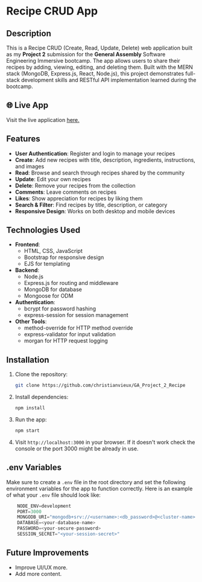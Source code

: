 # Recipe CRUD App

## Description

This is a Recipe CRUD (Create, Read, Update, Delete) web application built as my **Project 2** submission for the **General Assembly** Software Engineering Immersive bootcamp. The app allows users to share their recipes by adding, viewing, editing, and deleting them. Built with the MERN stack (MongoDB, Express.js, React, Node.js), this project demonstrates full-stack development skills and RESTful API implementation learned during the bootcamp.

## 🌐 Live App

Visit the live application [here.](http://44.203.74.69:3008/home)

## Features

- **User Authentication**: Register and login to manage your recipes
- **Create**: Add new recipes with title, description, ingredients, instructions, and images
- **Read**: Browse and search through recipes shared by the community
- **Update**: Edit your own recipes
- **Delete**: Remove your recipes from the collection
- **Comments**: Leave comments on recipes
- **Likes**: Show appreciation for recipes by liking them
- **Search & Filter**: Find recipes by title, description, or category
- **Responsive Design**: Works on both desktop and mobile devices


## Technologies Used

- **Frontend**: 
  - HTML, CSS, JavaScript
  - Bootstrap for responsive design
  - EJS for templating
- **Backend**: 
  - Node.js
  - Express.js for routing and middleware
  - MongoDB for database
  - Mongoose for ODM
- **Authentication**:
  - bcrypt for password hashing
  - express-session for session management
- **Other Tools**:
  - method-override for HTTP method override
  - express-validator for input validation
  - morgan for HTTP request logging

## Installation

1. Clone the repository:
   ```bash
   git clone https://github.com/christianvieux/GA_Project_2_Recipe
   ```

2. Install dependencies:
   ```bash
   npm install
   ```

3. Run the app:
   ```bash
   npm start
   ```

4. Visit `http://localhost:3000` in your browser. If it doesn't work check the console or the port 3000 might be already in use.

## .env Variables

Make sure to create a ```.env``` file in the root directory and set the following environment variables for the app to function correctly. Here is an example of what your ```.env``` file should look like:

```javascript
    NODE_ENV=development
    PORT=3000
    MONGODB_URI="mongodb+srv://<username>:<db_password>@<cluster-name>.mongodb.net/<database-name>?retryWrites=true&w=majority"
    DATABASE=<your-database-name>
    PASSWORD=<your-secure-password>
    SESSION_SECRET="<your-session-secret>"
```

## Future Improvements

- Improve UI/UX more.
- Add more content.
